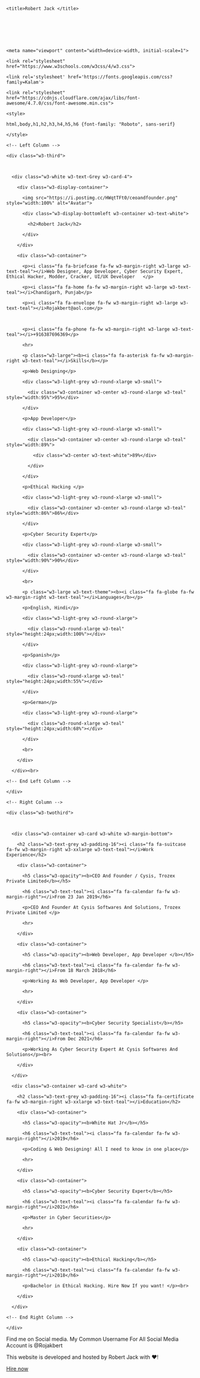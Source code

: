 


<html>

  <head>

    <title>Robert Jack </title>

    



    

    <meta name="viewport" content="width=device-width, initial-scale=1">

    <link rel="stylesheet" href="https://www.w3schools.com/w3css/4/w3.css">

    <link rel='stylesheet' href='https://fonts.googleapis.com/css?family=Kalam'>

    <link rel="stylesheet" href="https://cdnjs.cloudflare.com/ajax/libs/font-awesome/4.7.0/css/font-awesome.min.css">

    <style>

    html,body,h1,h2,h3,h4,h5,h6 {font-family: "Roboto", sans-serif}

    </style>

  </head>

<body class="w3-light-grey">

<!-- Page Container -->

<div class="w3-content w3-margin-top" style="max-width:1400px;">

  <!-- The Grid -->

  <div class="w3-row-padding">

  

    <!-- Left Column -->

    <div class="w3-third">

    

      <div class="w3-white w3-text-Grey w3-card-4">

        <div class="w3-display-container">

          <img src="https://i.postimg.cc/HWqtTFt0/ceoandfounder.png" style="width:100%" alt="Avatar">

          <div class="w3-display-bottomleft w3-container w3-text-white">

            <h2>Robert Jack</h2>

          </div>

        </div>

        <div class="w3-container">

          <p><i class="fa fa-briefcase fa-fw w3-margin-right w3-large w3-text-teal"></i>Web Designer, App Developer, Cyber Security Expert, Ethical Hacker, Modder, Cracker, UI/UX Developer   </p>

          <p><i class="fa fa-home fa-fw w3-margin-right w3-large w3-text-teal"></i>Chandigarh, Punjab</p>

          <p><i class="fa fa-envelope fa-fw w3-margin-right w3-large w3-text-teal"></i>Rojakbert@aol.com</p>

      

          <p><i class="fa fa-phone fa-fw w3-margin-right w3-large w3-text-teal"></i>+916387696369</p> 

          <hr>

          <p class="w3-large"><b><i class="fa fa-asterisk fa-fw w3-margin-right w3-text-teal"></i>Skills</b></p>

          <p>Web Designing</p>

          <div class="w3-light-grey w3-round-xlarge w3-small">

            <div class="w3-container w3-center w3-round-xlarge w3-teal" style="width:95%">95%</div>

          </div>

          <p>App Developer</p>

          <div class="w3-light-grey w3-round-xlarge w3-small">

            <div class="w3-container w3-center w3-round-xlarge w3-teal" style="width:89%">

              <div class="w3-center w3-text-white">89%</div>

            </div>

          </div>

          <p>Ethical Hacking </p>

          <div class="w3-light-grey w3-round-xlarge w3-small">

            <div class="w3-container w3-center w3-round-xlarge w3-teal" style="width:86%">86%</div>

          </div>

          <p>Cyber Security Expert</p>

          <div class="w3-light-grey w3-round-xlarge w3-small">

            <div class="w3-container w3-center w3-round-xlarge w3-teal" style="width:90%">90%</div>

          </div>

          <br>

          <p class="w3-large w3-text-theme"><b><i class="fa fa-globe fa-fw w3-margin-right w3-text-teal"></i>Languages</b></p>

          <p>English, Hindi</p>

          <div class="w3-light-grey w3-round-xlarge">

            <div class="w3-round-xlarge w3-teal" style="height:24px;width:100%"></div>

          </div>

          <p>Spanish</p>

          <div class="w3-light-grey w3-round-xlarge">

            <div class="w3-round-xlarge w3-teal" style="height:24px;width:55%"></div>

          </div>

          <p>German</p>

          <div class="w3-light-grey w3-round-xlarge">

            <div class="w3-round-xlarge w3-teal" style="height:24px;width:68%"></div>

          </div>

          <br>

        </div> 

      </div><br>

    <!-- End Left Column -->

    </div>

    <!-- Right Column -->

    <div class="w3-twothird">

    

      <div class="w3-container w3-card w3-white w3-margin-bottom">

        <h2 class="w3-text-grey w3-padding-16"><i class="fa fa-suitcase fa-fw w3-margin-right w3-xxlarge w3-text-teal"></i>Work Experience</h2>

        <div class="w3-container">

          <h5 class="w3-opacity"><b>CEO And Founder / Cysis, Trozex Private Limited</b></h5>

          <h6 class="w3-text-teal"><i class="fa fa-calendar fa-fw w3-margin-right"></i>From 23 Jan 2019</h6>

          <p>CEO And Founder At Cysis Softwares And Solutions, Trozex Private Limited </p>

          <hr>

        </div>

        <div class="w3-container">

          <h5 class="w3-opacity"><b>Web Developer, App Developer </b></h5>

          <h6 class="w3-text-teal"><i class="fa fa-calendar fa-fw w3-margin-right"></i>From 18 March 2018</h6>

          <p>Working As Web Developer, App Developer </p>

          <hr>

        </div>

        <div class="w3-container">

          <h5 class="w3-opacity"><b>Cyber Security Specialist</b></h5>

          <h6 class="w3-text-teal"><i class="fa fa-calendar fa-fw w3-margin-right"></i>From Dec 2021</h6>

          <p>Working As Cyber Security Expert At Cysis Softwares And Solutions</p><br>

        </div>

      </div>

      <div class="w3-container w3-card w3-white">

        <h2 class="w3-text-grey w3-padding-16"><i class="fa fa-certificate fa-fw w3-margin-right w3-xxlarge w3-text-teal"></i>Education</h2>

        <div class="w3-container">

          <h5 class="w3-opacity"><b>White Hat Jr</b></h5>

          <h6 class="w3-text-teal"><i class="fa fa-calendar fa-fw w3-margin-right"></i>2019</h6>

          <p>Coding & Web Designing! All I need to know in one place</p>

          <hr>

        </div>

        <div class="w3-container">

          <h5 class="w3-opacity"><b>Cyber Security Expert</b></h5>

          <h6 class="w3-text-teal"><i class="fa fa-calendar fa-fw w3-margin-right"></i>2021</h6>

          <p>Master in Cyber Securities</p>

          <hr>

        </div>

        <div class="w3-container">

          <h5 class="w3-opacity"><b>Ethical Hacking</b></h5>

          <h6 class="w3-text-teal"><i class="fa fa-calendar fa-fw w3-margin-right"></i>2018</h6>

          <p>Bachelor in Ethical Hacking. Hire Now If you want! </p><br>

        </div>

      </div>

    <!-- End Right Column -->

    </div>

    

  <!-- End Grid -->

  </div>

  

  <!-- End Page Container -->

</div>

<!-- Footer. This section contains an ad for W3Schools Spaces. You can leave it to support us. -->

<footer class="w3-container w3-teal w3-center w3-margin-top">

  <p>Find me on Social media. My Common Username For All Social Media Account is @Rojakbert</p>

 <p class="w3-small">This website is developed and hosted by Robert Jack with ❤️!</p>

 <a class="w3-button w3-round-xxlarge w3-small w3-light-grey w3-margin-bottom" href="https://wa.me/+916387696369?text=Hi Robert I Want to hire You For A Software Service"  target="_blank">Hire now</a> <!-- End footer -->

 </footer>

</body>

</html>

